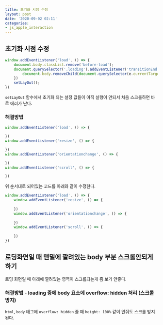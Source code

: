 ```yaml
---
title: 초기화 시점 수정
layout: post
date: '2020-09-02 02:11'
categories:
- js_apple_interaction
---
```


## 초기화 시점 수정

```javascript
window.addEventListener('load', () => {
    document.body.classList.remove('before-load');
    document.querySelector('.loading').addEventListener('transitionEnd', (e) => {
        document.body.removeChild(document.querySelector(e.currentTarget));    
    })
    setLayOut();
})
```

`setLayOut` 함수에서 초기화 되는 설정 값들이 아직 실행이 안되서 처음 스크롤하면 바로 에러가 난다.

### 해결방법

```javascript
window.addEventListener('load', () => {

})
window.addEventListener('resize', () => {

})
window.addEventListener('orientationchange', () => {

})
window.addEventListener('scroll', () => {

})
```

위 순서대로 되어있는 코드를 아래와 같이 수정한다.

```javascript
window.addEventListener('load', () => {
    window.addEventListener('resize', () => {
    
    })
    window.addEventListener('orientationchange', () => {
    
    })
    window.addEventListener('scroll', () => {
    
    })
})
```

## 로딩화면일 때 맨밑에 깔려있는 body 부분 스크롤안되게하기

로딩 화면일 때 아래에 깔려있는 영역이 스크롤되는게 좀 보기 안좋다.

### 해결방법 - loading 중에 body 요소에 overflow: hidden 처리 (스크롤 방지)

`html`, `body` 태그에 `overflow: hidden` 줄 때 `height: 100%` 같이 안줘도 스크롤 방지된다.

